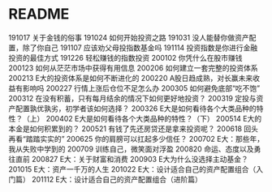 # README



191017 关于金钱的俗事
191024 如何开始投资之路
191031 没人能替你做资产配置，除了你自己
191107 应该劝父母投指数基金吗
191114 投资指数是你进行金融投资的最佳方式
191226 轻松赚钱的指数投资
200102 你凭什么在股市赚钱
200123 如何从茫茫市场中获得有用信息
200206 如何建立一套完整的投资体系
200213 E大的投资体系是如何不断进化的
200220 A股日趋成熟，对长赢未来收益有影响吗
200227 行情上涨后仓位不足怎么办
200305 如何避免底部“吃不饱”
200312 在没有积蓄，只有每月结余的情况下如何更好地投资？
200319 定投与资产配置孰优孰劣，初学者该如何选择？
200326 E大是如何看待各个大类品种的特性？（上）
200402 E大是如何看待各个大类品种的特性？（下）
200514 E大的本金是如何积累到的？
200521 有钱了先还房贷还是拿来投资呢？
200618 回头再看“踏踏实实的”
200625 你的肩膀可以扛起多少信任？
200702 E大：那些年，我从失败中学到的
200709 训练自己，微笑面对浮盈
200820 命运、态度以及勇往直前
200827 E大：关于财富和消费
200903 E大为什么没选择主动基金？
201015 E大：资产一千万的人生
201022 E大：设计适合自己的资产配置组合（入门篇）
201112 E大：设计适合自己的资产配置组合（进阶篇）